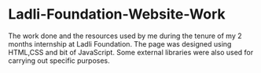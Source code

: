 # Ladli-Foundation-Website-Work
The work done and the resources used by me during the tenure of my 2 months internship at Ladli Foundation. 
The page was designed using HTML,CSS and  bit of JavaScript. Some external libraries were also used for carrying out specific purposes. 

